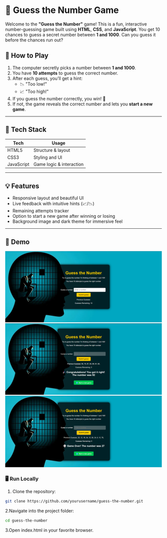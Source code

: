 # 🎯 Guess the Number Game

Welcome to the **"Guess the Number"** game! This is a fun, interactive number-guessing game built using **HTML**, **CSS**, and **JavaScript**. You get 10 chances to guess a secret number between **1 and 1000**. Can you guess it before the chances run out?


## 🧠 How to Play

1. The computer secretly picks a number between **1 and 1000**.
2. You have **10 attempts** to guess the correct number.
3. After each guess, you’ll get a hint:
   - 📉 "Too low!"
   - 📈 "Too high!"
4. If you guess the number correctly, you win! 🎉
5. If not, the game reveals the correct number and lets you **start a new game**.

---

## 🔧 Tech Stack

| Tech        | Usage                     |
|-------------|----------------------------|
| HTML5       | Structure & layout         |
| CSS3        | Styling and UI             |
| JavaScript  | Game logic & interaction   |


---

## 💡 Features

- Responsive layout and beautiful UI
- Live feedback with intuitive hints (📈/📉)
- Remaining attempts tracker
- Option to start a new game after winning or losing
- Background image and dark theme for immersive feel

---

## 🚀 Demo
![Home](./assets/home.png)
![Successfull](./assets/success.png)
![Failed](./assets/over.png)

### 🖥️ Run Locally
1. Clone the repository:

```bash
git clone https://github.com/yourusername/guess-the-number.git
```
2.Navigate into the project folder:
```bash
cd guess-the-number
```
3.Open index.html in your favorite browser.
